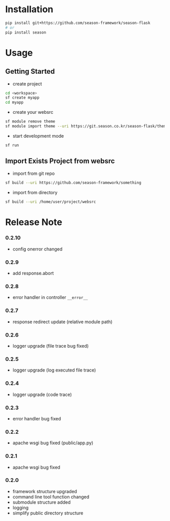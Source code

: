# Installation

```bash
pip install git+https://github.com/season-framework/season-flask
# or
pip install season
```

# Usage

## Getting Started

- create project

```bash
cd <workspace>
sf create myapp
cd myapp
```

- create your websrc

```bash
sf module remove theme
sf module import theme --uri https://git.season.co.kr/season-flask/theme
```

- start development mode

```bash
sf run
```

## Import Exists Project from websrc

- import from git repo

```bash
sf build --uri https://github.com/season-framework/something
```

- import from directory

```bash
sf build --uri /home/user/project/websrc
```


# Release Note

### 0.2.10

- config onerror changed 

### 0.2.9

- add response.abort

### 0.2.8

- error handler in controller `__error__`

### 0.2.7

- response redirect update (relative module path)

### 0.2.6

- logger upgrade (file trace bug fixed)

### 0.2.5

- logger upgrade (log executed file trace)

### 0.2.4

- logger upgrade (code trace)

### 0.2.3

- error handler bug fixed

### 0.2.2

- apache wsgi bug fixed (public/app.py)

### 0.2.1

- apache wsgi bug fixed

### 0.2.0

- framework structure upgraded
- command line tool function changed
- submodule structure added
- logging 
- simplify public directory structure
